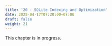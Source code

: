 ```yaml
---
title: '20 - SQLite Indexing and Optimization'
date: 2025-04-17T07:20:00+07:00
draft: false
weight: 21
---
```


This chapter is in progress.
